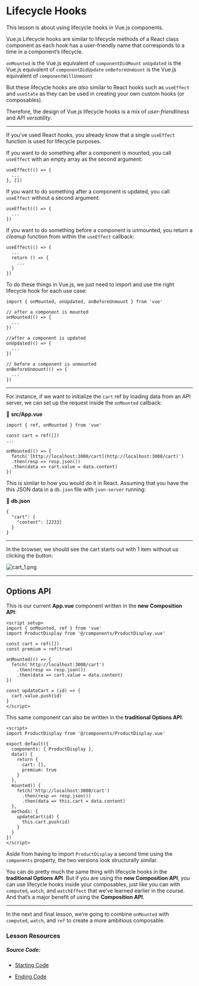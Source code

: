 Lifecycle Hooks
===============

This lesson is about using lifecycle hooks in Vue.js components.

Vue.js Lifecycle hooks are similar to lifecycle methods of a React class component as each hook has a user-friendly name that corresponds to a time in a component’s lifecycle.

`onMounted` is the Vue.js equivalent of `componentDidMount` `onUpdated` is the Vue.js equivalent of `componentDidUpdate` `onBeforeUnmount` is the Vue.js equivalent of `componentWillUnmount`

But these lifecycle hooks are _also_ similar to React hooks such as `useEffect` and `useState` as they can be used in creating your own custom hooks (or composables).

Therefore, the design of Vue.js lifecycle hooks is a mix of _user-friendliness_ and _API versatility_.

* * *

If you’ve used React hooks, you already know that a single `useEffect` function is used for lifecycle purposes.

If you want to do something after a component is mounted, you call `useEffect` with an empty array as the second argument:

    useEffect(() => {
      ...
    }, [])
    

If you want to do something after a component is updated, you call `useEffect` without a second argument:

    useEffect(() => {
      ...
    })
    

If you want to do something before a component is unmounted, you return a _cleanup_ function from within the `useEffect` callback:

    useEffect(() => {
      ...
      return () => {
        ...
      }
    })
    

To do these things in Vue.js, we just need to import and use the right lifecycle hook for each use case:

    import { onMounted, onUpdated, onBeforeUnmount } from 'vue'
    
    // after a component is mounted
    onMounted(() => {
      ...
    })
    
    //after a component is updated
    onUpdated(() => {
      ...
    })
    
    // before a component is unmounted
    onBeforeUnmount(() => {
      ...
    })
    

* * *

For instance, if we want to initialize the `cart` ref by loading data from an API server, we can set up the request inside the `onMounted` callback:

📃 **src/App.vue**

    import { ref, onMounted } from 'vue'
    
    const cart = ref([])
    ...
    
    onMounted(() => {
      fetch('[http://localhost:3000/cart](http://localhost:3000/cart)')
      .then(resp => resp.json())
      .then(data => cart.value = data.content)
    })
    

This is similar to how you would do it in React. Assuming that you have the this JSON data in a `db.json` file with `json-server` running:

📃 **db.json**

    {
      "cart": {
        "content": [2233]
      }
    }
    

* * *

In the browser, we should see the cart starts out with 1 item without us clicking the button:

![cart_1.png](https://firebasestorage.googleapis.com/v0/b/vue-mastery.appspot.com/o/flamelink%2Fmedia%2F1.1669675941267.jpg?alt=media&token=1c14ffdf-1106-4512-9aef-9a6f8ee9944c)

* * *

Options API
-----------

This is our current **App.vue** component written in the **new** **Composition API**:

    <script setup>
    import { onMounted, ref } from 'vue'
    import ProductDisplay from '@/components/ProductDisplay.vue'
    
    const cart = ref([])
    const premium = ref(true)
    
    onMounted(() => {
      fetch('http://localhost:3000/cart')
        .then(resp => resp.json())
        .then(data => cart.value = data.content)
    })
    
    const updateCart = (id) => {
      cart.value.push(id)
    }
    </script>
    

This same component can also be written in the **traditional Options API**:

    <script>
    import ProductDisplay from '@/components/ProductDisplay.vue'
    
    export default({
      components: { ProductDisplay },
      data() {
        return {
          cart: [],
          premium: true
        }
      },
      mounted() {
        fetch('http://localhost:3000/cart')
          .then(resp => resp.json())
          .then(data => this.cart = data.content)
      },
      methods: {
        updateCart(id) {
          this.cart.push(id)
        }
      }
    })
    </script>
    

Aside from having to import `ProductDisplay` a second time using the `components` property, the two versions look structurally similar.

You can do pretty much the same thing with lifecycle hooks in the **traditional Options API**. But if you are using the **new Composition API**, you can use lifecycle hooks inside your composables, just like you can with `computed`, `watch`, and `watchEffect` that we’ve learned earlier in the course. And that’s a major benefit of using the **Composition API**.

* * *

In the next and final lesson, we’re going to combine `onMounted` with `computed`, `watch`, and `ref` to create a more ambitious composable.

### Lesson Resources

##### Source Code:

*   [Starting Code](https://github.com/Code-Pop/vue-for-react-devs/tree/Part-2-L8-start)
    
*   [Ending Code](https://github.com/Code-Pop/vue-for-react-devs/tree/Part-2-L8-end)
